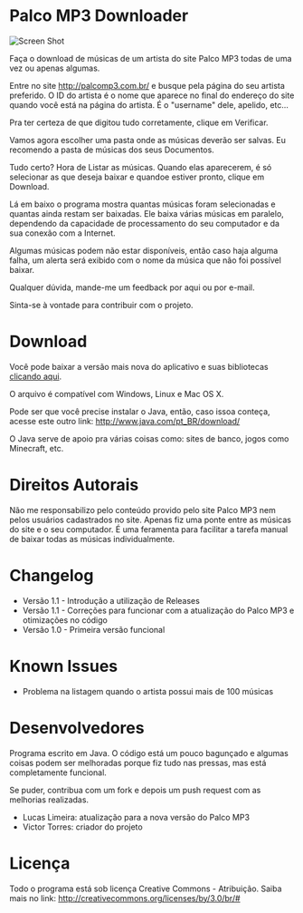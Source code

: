 Palco MP3 Downloader
====================

![Screen Shot](http://i59.tinypic.com/ae8hm9.png)

Faça o download de músicas de um artista do site Palco MP3 todas de uma vez ou apenas algumas.

Entre no site http://palcomp3.com.br/ e busque pela página do seu artista preferido. O ID do artista é o nome que aparece no final do endereço do site quando você está na página do artista. É o "username" dele, apelido, etc...

Pra ter certeza de que digitou tudo corretamente, clique em Verificar.

Vamos agora escolher uma pasta onde as músicas deverão ser salvas. Eu recomendo a pasta de músicas dos seus Documentos.

Tudo certo? Hora de Listar as músicas. Quando elas aparecerem, é só selecionar as que deseja baixar e quandoe estiver pronto, clique em Download.

Lá em baixo o programa mostra quantas músicas foram selecionadas e quantas ainda restam ser baixadas. Ele baixa várias músicas em paralelo, dependendo da capacidade de processamento do seu computador e da sua conexão com a Internet.

Algumas músicas podem não estar disponíveis, então caso haja alguma falha, um alerta será exibido com o nome da música que não foi possível baixar.

Qualquer dúvida, mande-me um feedback por aqui ou por e-mail.

Sinta-se à vontade para contribuir com o projeto.

Download
========

Você pode baixar a versão mais nova do aplicativo e suas bibliotecas [clicando aqui](http://github.com/victor-torres/PalcoMP3Downloader/releases/latest).

O arquivo é compatível com Windows, Linux e Mac OS X.

Pode ser que você precise instalar o Java, então, caso issoa conteça, acesse este outro link: http://www.java.com/pt_BR/download/

O Java serve de apoio pra várias coisas como: sites de banco, jogos como Minecraft, etc.

Direitos Autorais
=================

Não me responsabilizo pelo conteúdo provido pelo site Palco MP3 nem pelos usuários cadastrados no site. Apenas fiz uma ponte entre as músicas do site e o seu computador. É uma feramenta para facilitar a tarefa manual de baixar todas as músicas individualmente.

Changelog
=========

- Versão 1.1 - Introdução a utilização de Releases
- Versão 1.1 - Correções para funcionar com a atualização do Palco MP3 e otimizações no código
- Versão 1.0 - Primeira versão funcional

Known Issues
============

- Problema na listagem quando o artista possui mais de 100 músicas

Desenvolvedores
===============

Programa escrito em Java. O código está um pouco bagunçado e algumas coisas podem ser melhoradas porque fiz tudo nas pressas, mas está completamente funcional.

Se puder, contribua com um fork e depois um push request com as melhorias realizadas.

- Lucas Limeira: atualização para a nova versão do Palco MP3
- Victor Torres: criador do projeto

Licença
=======
Todo o programa está sob licença Creative Commons - Atribuição. Saiba mais no link: http://creativecommons.org/licenses/by/3.0/br/#
